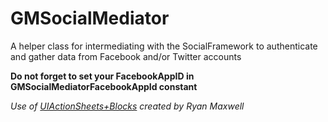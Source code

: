 GMSocialMediator
================

A helper class for intermediating with the SocialFramework to authenticate and gather data from Facebook and/or Twitter accounts

**Do not forget to set your FacebookAppID in GMSocialMediatorFacebookAppId constant**

*Use of [UIActionSheets+Blocks](https://github.com/ryanmaxwell/UIActionSheet-Blocks) created by Ryan Maxwell*
